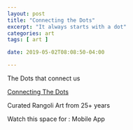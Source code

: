 ```yaml
---
layout: post
title: "Connecting the Dots"
excerpt: "It always starts with a dot"
categories: art
tags: [ art ]

date: 2019-05-02T08:08:50-04:00

---
```


The Dots that connect us

[Connecting The Dots](https://connetingthedots.com)

Curated Rangoli Art from 25+ years

Watch this space for  : Mobile App 
